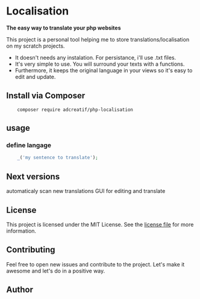 # Localisation
**The easy way to translate your php websites**

This project is a personal tool helping me to store translations/localisation on my scratch
projects.

 - It doesn't needs any instalation. For persistance, i'll use .txt files.
 - It's very simple to use. You will surround your texts with a functions.
 - Furthermore, it keeps the original language in your views so it's easy to edit and
update. 
 

## Install via Composer
```shell
    composer require adcreatif/php-localisation
```
## usage
### define langage

```php
    _('my sentence to translate');
```
## Next versions
automaticaly scan new translations
GUI for editing and translate

## License
This project is licensed under the MIT License. See the  [license file]() for more information.


## Contributing
Feel free to open new issues and contribute to the project. Let's make it awesome and let's do in a positive way.
## Author